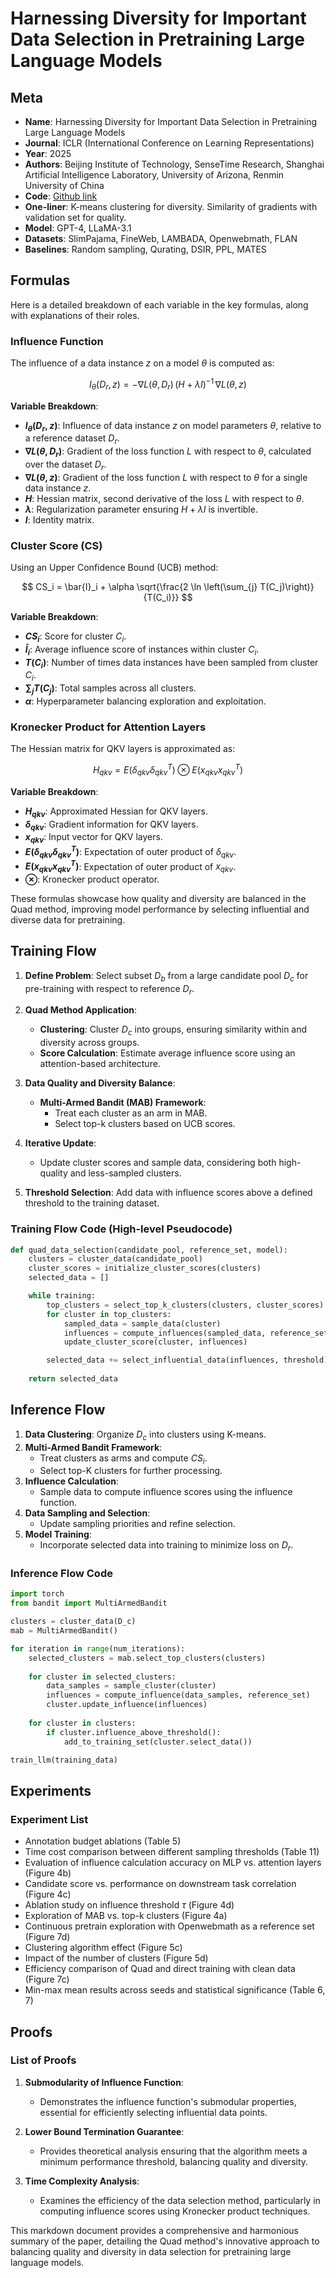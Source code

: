 # Harnessing Diversity for Important Data Selection in Pretraining Large Language Models

## Meta

* **Name**: Harnessing Diversity for Important Data Selection in Pretraining Large Language Models
* **Journal**: ICLR (International Conference on Learning Representations)
* **Year**: 2025
* **Authors**: Beijing Institute of Technology, SenseTime Research, Shanghai Artificial Intelligence Laboratory, University of Arizona, Renmin University of China
* **Code**: [Github link](https://anonymous.4open.science/r/Quad/)
* **One-liner**: K-means clustering for diversity. Similarity of gradients with validation set for quality.
* **Model**: GPT-4, LLaMA-3.1
* **Datasets**: SlimPajama, FineWeb, LAMBADA, Openwebmath, FLAN
* **Baselines**: Random sampling, Qurating, DSIR, PPL, MATES

## Formulas

Here is a detailed breakdown of each variable in the key formulas, along with explanations of their roles.

### Influence Function

The influence of a data instance $z$ on a model $\theta$ is computed as:

$$ I_\theta(D_r, z) = -\nabla L(\theta, D_r) \, (H + \lambda I)^{-1} \, \nabla L(\theta, z) $$

**Variable Breakdown**:
- **$I_\theta(D_r, z)$**: Influence of data instance $z$ on model parameters $\theta$, relative to a reference dataset $D_r$.
- **$\nabla L(\theta, D_r)$**: Gradient of the loss function $L$ with respect to $\theta$, calculated over the dataset $D_r$.
- **$\nabla L(\theta, z)$**: Gradient of the loss function $L$ with respect to $\theta$ for a single data instance $z$.
- **$H$**: Hessian matrix, second derivative of the loss $L$ with respect to $\theta$.
- **$\lambda$**: Regularization parameter ensuring $H + \lambda I$ is invertible.
- **$I$**: Identity matrix.

### Cluster Score (CS)

Using an Upper Confidence Bound (UCB) method:

$$ CS_i = \bar{I}_i + \alpha \sqrt{\frac{2 \ln \left(\sum_{j} T(C_j)\right)}{T(C_i)}} $$

**Variable Breakdown**:
- **$CS_i$**: Score for cluster $C_i$.
- **$\bar{I}_i$**: Average influence score of instances within cluster $C_i$.
- **$T(C_i)$**: Number of times data instances have been sampled from cluster $C_i$.
- **$\sum_{j} T(C_j)$**: Total samples across all clusters.
- **$\alpha$**: Hyperparameter balancing exploration and exploitation.

### Kronecker Product for Attention Layers

The Hessian matrix for QKV layers is approximated as:

$$ H_{qkv} = E\left(\delta_{qkv}\delta_{qkv}^T\right) \otimes E\left(x_{qkv}x_{qkv}^T\right) $$

**Variable Breakdown**:
- **$H_{qkv}$**: Approximated Hessian for QKV layers.
- **$\delta_{qkv}$**: Gradient information for QKV layers.
- **$x_{qkv}$**: Input vector for QKV layers.
- **$E\left(\delta_{qkv}\delta_{qkv}^T\right)$**: Expectation of outer product of $\delta_{qkv}$.
- **$E\left(x_{qkv}x_{qkv}^T\right)$**: Expectation of outer product of $x_{qkv}$.
- **$\otimes$**: Kronecker product operator.

These formulas showcase how quality and diversity are balanced in the Quad method, improving model performance by selecting influential and diverse data for pretraining.

## Training Flow

1. **Define Problem**: Select subset $D_b$ from a large candidate pool $D_c$ for pre-training with respect to reference $D_r$.

2. **Quad Method Application**:
   - **Clustering**: Cluster $D_c$ into groups, ensuring similarity within and diversity across groups.
   - **Score Calculation**: Estimate average influence score using an attention-based architecture.

3. **Data Quality and Diversity Balance**:
   - **Multi-Armed Bandit (MAB) Framework**:
     - Treat each cluster as an arm in MAB.
     - Select top-k clusters based on UCB scores.

4. **Iterative Update**:
   - Update cluster scores and sample data, considering both high-quality and less-sampled clusters.

5. **Threshold Selection**: Add data with influence scores above a defined threshold to the training dataset.

### Training Flow Code (High-level Pseudocode)

```python
def quad_data_selection(candidate_pool, reference_set, model):
    clusters = cluster_data(candidate_pool)
    cluster_scores = initialize_cluster_scores(clusters)
    selected_data = []

    while training:
        top_clusters = select_top_k_clusters(clusters, cluster_scores)
        for cluster in top_clusters:
            sampled_data = sample_data(cluster)
            influences = compute_influences(sampled_data, reference_set, model)
            update_cluster_score(cluster, influences)

        selected_data += select_influential_data(influences, threshold)
    
    return selected_data    
```

## Inference Flow

1. **Data Clustering**: Organize $D_c$ into clusters using K-means.
2. **Multi-Armed Bandit Framework**:
   - Treat clusters as arms and compute $CS_i$.
   - Select top-K clusters for further processing.
3. **Influence Calculation**:
   - Sample data to compute influence scores using the influence function.
4. **Data Sampling and Selection**:
   - Update sampling priorities and refine selection.
5. **Model Training**:
   - Incorporate selected data into training to minimize loss on $D_r$.

### Inference Flow Code

```python
import torch
from bandit import MultiArmedBandit

clusters = cluster_data(D_c)
mab = MultiArmedBandit()

for iteration in range(num_iterations):
    selected_clusters = mab.select_top_clusters(clusters)
    
    for cluster in selected_clusters:
        data_samples = sample_cluster(cluster)
        influences = compute_influence(data_samples, reference_set)
        cluster.update_influence(influences)
    
    for cluster in clusters:
        if cluster.influence_above_threshold():
            add_to_training_set(cluster.select_data())

train_llm(training_data)
```

## Experiments

### Experiment List

- Annotation budget ablations (Table 5)
- Time cost comparison between different sampling thresholds (Table 11)
- Evaluation of influence calculation accuracy on MLP vs. attention layers (Figure 4b)
- Candidate score vs. performance on downstream task correlation (Figure 4c)
- Ablation study on influence threshold $\tau$ (Figure 4d)
- Exploration of MAB vs. top-k clusters (Figure 4a)
- Continuous pretrain exploration with Openwebmath as a reference set (Figure 7d)
- Clustering algorithm effect (Figure 5c)
- Impact of the number of clusters (Figure 5d)
- Efficiency comparison of Quad and direct training with clean data (Figure 7c)
- Min-max mean results across seeds and statistical significance (Table 6, 7)

## Proofs

### List of Proofs

1. **Submodularity of Influence Function**:
   - Demonstrates the influence function's submodular properties, essential for efficiently selecting influential data points.

2. **Lower Bound Termination Guarantee**:
   - Provides theoretical analysis ensuring that the algorithm meets a minimum performance threshold, balancing quality and diversity.

3. **Time Complexity Analysis**:
   - Examines the efficiency of the data selection method, particularly in computing influence scores using Kronecker product techniques.

This markdown document provides a comprehensive and harmonious summary of the paper, detailing the Quad method's innovative approach to balancing quality and diversity in data selection for pretraining large language models.